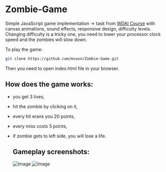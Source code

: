 # Zombie-Game

Simple JavaScript game implementation -> task from [WDAI Course](https://github.com/mcjwsn/WDAI_Course) with canvas animations, sound effects, responsive design, difficulty levels.
Changing difficulty is a tricky one, you need to lower your processor clock speed and the zombies will slow down.


To play the game:
```bash
git clone https://github.com/mcwsn/Zombie-Game.git
```
Then you need to open index.html file in your browser.


## How does the game works:
- you get 3 lives,
- hit the zombie by clicking on it,
- every hit erans you 20 points,
- every miss costs 5 points,
- if zombie gets to left side, you will lose a life.

  ## Gameplay screenshots:

  ![Image](https://github.com/mcjwsn/Zombie-Game/graphics/game_1.png)
  ![Image](https://github.com/mcjwsn/Zombie-Game/graphics/game_2.png)
  
